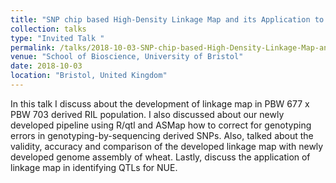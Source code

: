 ```yaml
---
title: "SNP chip based High-Density Linkage Map and its Application to QTL Mapping of nitrogen uptake and utilization in Bread Wheat"
collection: talks
type: "Invited Talk "
permalink: /talks/2018-10-03-SNP-chip-based-High-Density-Linkage-Map-and-its-Application-to-QTL-Mapping-of-nitrogen-uptake-and-utilization-in-Bread-Wheat
venue: "School of Bioscience, University of Bristol"
date: 2018-10-03
location: "Bristol, United Kingdom"
---
```


In this talk I discuss about the development of linkage map in PBW 677 x PBW 703 derived RIL population. I also discussed about our newly developed pipeline using R/qtl and ASMap how to correct for genotyping errors in genotyping-by-sequencing derived SNPs. Also, talked about the validity, accuracy and comparison of the developed linkage map with newly developed genome assembly of wheat. Lastly, discuss the application of linkage map in identifying QTLs for NUE.
